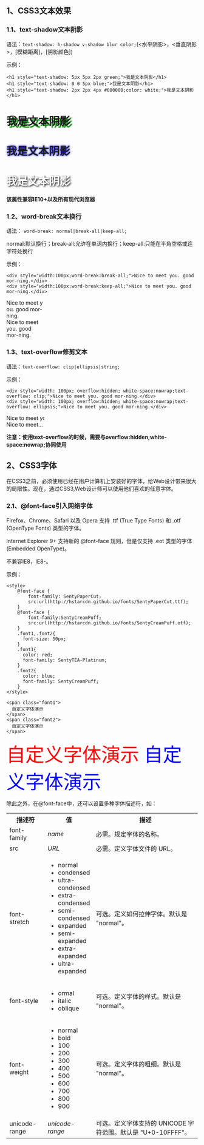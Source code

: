 ## 1、CSS3文本效果

### 1.1、text-shadow文本阴影

语法：``text-shadow: h-shadow v-shadow blur color;``(<水平阴影>，<垂直阴影>，[模糊距离]，[阴影颜色])

示例：

	<h1 style="text-shadow: 5px 5px 2px green;">我是文本阴影</h1>
	<h1 style="text-shadow: 0 0 5px blue;">我是文本阴影</h1>
	<h1 style="text-shadow: 2px 2px 4px #000000;color: white;">我是文本阴影</h1>

<h1 style="text-shadow: 5px 5px 2px green;">我是文本阴影</h1>

<h1 style="text-shadow: 0 0 5px blue;">我是文本阴影</h1>

<h1 style="text-shadow: 2px 2px 4px #000000;color: white;">我是文本阴影</h1>

**该属性兼容IE10+以及所有现代浏览器**

### 1.2、word-break文本换行

语法： ``word-break: normal|break-all|keep-all;``

normal:默认换行；break-all:允许在单词内换行；keep-all:只能在半角空格或连字符处换行

示例：

	<div style="width:100px;word-break:break-all;">Nice to meet you. good mor-ning.</div>
	<div style="width:100px;word-break:keep-all;">Nice to meet you. good mor-ning.</div>

<div style="width:100px;word-break:break-all;">Nice to meet you. good mor-ning.</div>
<div style="width:100px;word-break:keep-all;">Nice to meet you. good mor-ning.</div>

### 1.3、text-overflow修剪文本

语法：``text-overflow: clip|ellipsis|string;``

示例：

	<div style="width: 100px; overflow:hidden; white-space:nowrap;text-overflow: clip;">Nice to meet you. good mor-ning.</div>
	<div style="width: 100px; overflow:hidden; white-space:nowrap;text-overflow: ellipsis;">Nice to meet you. good mor-ning.</div>

<div style="width: 100px; overflow:hidden; white-space:nowrap;text-overflow: clip;">Nice to meet you. good mor-ning.</div>
<div style="width: 100px; overflow:hidden; white-space:nowrap;text-overflow: ellipsis;">Nice to meet you. good mor-ning.</div>

**注意：使用text-overflow的时候，需要与overflow:hidden;white-space:nowrap;协同使用**

## 2、CSS3字体

在CSS3之前，必须使用已经在用户计算机上安装好的字体，给Web设计带来很大的局限性。现在，通过CSS3,Web设计师可以使用他们喜欢的任意字体。

### 2.1、@font-face引入网络字体

Firefox、Chrome、Safari 以及 Opera 支持 .ttf (True Type Fonts) 和 .otf (OpenType Fonts) 类型的字体。

Internet Explorer 9+ 支持新的 @font-face 规则，但是仅支持 .eot 类型的字体 (Embedded OpenType)。

不兼容IE8，IE8-。

示例：

	<style>
		@font-face {
			font-family: SentyPaperCut;
			src:url(http://hstarcdn.github.io/fonts/SentyPaperCut.ttf);
		}
		@font-face {
			font-family:SentyCreamPuff;
			src:url(http://hstarcdn.github.io/fonts/SentyCreamPuff.otf);
		}
		.font1,.font2{
		  font-size: 50px;
		}
		.font1{
		  color: red;
		  font-family: SentyTEA-Platinum;
		}
		.font2{
		  color: blue;
		  font-family: SentyCreamPuff;
		}
	</style>

	<span class="font1">
	  自定义字体演示
	</span>
	<span class="font2">
	  自定义字体演示
	</span>

<style>
	@font-face {
		font-family: SentyTEA-Platinum;
		src:url(http://hstarcdn.github.io/fonts/SentyTEA-Platinum.ttf);
	}
	@font-face {
		font-family:SentyCreamPuff;
		src:url(http://hstarcdn.github.io/fonts/SentyCreamPuff.otf);
	}
	.font1,.font2{
	  font-size: 50px;
	}
	.font1{
	  color: red;
	  font-family: SentyTEA-Platinum;
	}
	.font2{
	  color: blue;
	  font-family: SentyCreamPuff;
	}
</style>

<span class="font1">
  自定义字体演示
</span>
<span class="font2">
  自定义字体演示
</span>

除此之外，在@font-face中，还可以设置多种字体描述符，如：

<table class="dataintable">
<tbody><tr>
<th style="width:20%;">描述符</th>
<th style="width:25%;">值</th>
<th>描述</th>
</tr>

<tr>
<td>font-family</td>
<td><i>name</i></td>
<td>必需。规定字体的名称。</td>
</tr>

<tr>
<td>src</td>
<td><i>URL</i></td>
<td>必需。定义字体文件的 URL。</td>
</tr>

<tr>
<td>font-stretch</td>
<td>
	<ul>
	<li>normal</li>
	<li>condensed</li>
	<li>ultra-condensed</li>
	<li>extra-condensed</li>
	<li>semi-condensed</li>
	<li>expanded</li>
	<li>semi-expanded</li>
	<li>extra-expanded</li>
	<li>ultra-expanded</li>
	</ul>
</td>
<td>可选。定义如何拉伸字体。默认是 "normal"。</td>
</tr>

<tr>
<td>font-style</td>
<td>
	<ul>
	<li>ormal</li>
	<li>italic</li>
	<li>oblique</li>
	</ul>
</td>
<td>可选。定义字体的样式。默认是 "normal"。</td>
</tr>

<tr>
<td>font-weight</td>
<td>
	<ul>
	<li>normal</li>
	<li>bold</li>
	<li>100</li>
	<li>200</li>
	<li>300</li>
	<li>400</li>
	<li>500</li>
	<li>600</li>
	<li>700</li>
	<li>800</li>
	<li>900</li>
	</ul>
</td>
<td>可选。定义字体的粗细。默认是 "normal"。</td>
</tr>

<tr>
<td>unicode-range</td>
<td><i>unicode-range</i></td>
<td>可选。定义字体支持的 UNICODE 字符范围。默认是 "U+0-10FFFF"。</td>
</tr>
</tbody></table>